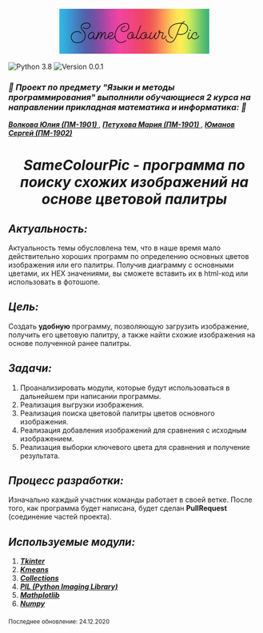 <p align="center">
    <img src="https://github.com/Mahapeth/PY_project_3sem/blob/master/AppIcon.jpg" width="300" alt="SameColourPic">
</p>
<img src="https://img.shields.io/badge/Python-3.8-9cf" width="100" alt="Python 3.8"> <img src="https://img.shields.io/badge/Version-0.0.1-9cf" width="120" alt="Version 0.0.1">
<h3> <i> 🐍 Проект  по предмету "Языки и методы программирования" выполнили обучающиеся 2 курса на направлении прикладная математика и информатика: 🐍 </i> </h3>

<a  href='https://github.com/yuliyavolkova99'> <b> <i> Волкова Юлия (ПМ-1901) </i> </b> </a>, <a href='https://github.com/Mahapeth'> <b> <i> Петухова Мария (ПМ-1901) </i> </b> </a>, <a href='https://github.com/YumanovS'> <b> <i> Юманов Сергей (ПМ-1902) </i> </b> </a>
<h1 align="center"> <i> SameColourPic  -  программа по поиску схожих изображений на основе цветовой палитры</i> </h1>

<h2> <i> Актуальность: </i> </h2>
Актуальность темы обусловлена тем, что в наше время мало действительно хороших программ по определению основных цветов изображения или его палитры. Получив диаграмму с основными цветами, их HEX значениями, вы сможете вставить их в html-код или использовать в фотошопе. 
<h2> <i> Цель: </i> </h2>
Создать <b>удобную</b> программу, позволяющую загрузить изображение, получить его цветовую палитру, а также найти схожие изображения на основе полученной ранее палитры.
<h2> <i> Задачи: </i> </h2>

1. Проанализировать модули, которые будут использоваться в дальнейшем при написании программы.
1. Реализация выгрузки изображения.
1. Реализация поиска цветовой палитры цветов основного изображения.
1. Реализация добавления изображений для сравнения с исходным изображением.
1. Реализация выборки ключевого цвета для сравнения и получение результата.
<h2> <i> Процесс разработки: </i> </h2>

Изначально каждый участник команды работает в своей ветке. После того, как программа будет написана, будет сделан **PullRequest** (соединение частей проекта).

<h2> <i> Используемые модули: </i> </h2>

<ol>
<li> <a  href='https://docs.python.org/3/library/tkinter.html'> <b> <i> Tkinter </i> </b> </a> </li>

<li> <a  href='https://pypi.org/project/kmeans/'> <b> <i> Kmeans </i> </b> </a> </li>

<li> <a  href='https://docs.python.org/3/library/collections.html#module-collections'> <b> <i> Collections </i> </b> </a> </li>

<li> <a  href='https://pillow.readthedocs.io/en/stable/'> <b> <i> PIL (Python Imaging Library) </i> </b> </a> </li>

<li> <a  href='https://matplotlib.org/tutorials/introductory/pyplot.html'> <b> <i> Mathplotlib </i> </b> </a> </li>

<li> <a  href='https://numpy.org/doc/stable/user/quickstart.html'> <b> <i> Numpy </i> </b> </a> </li>
</ol>
<sub> Последнее обновление: 24.12.2020 </sub>
